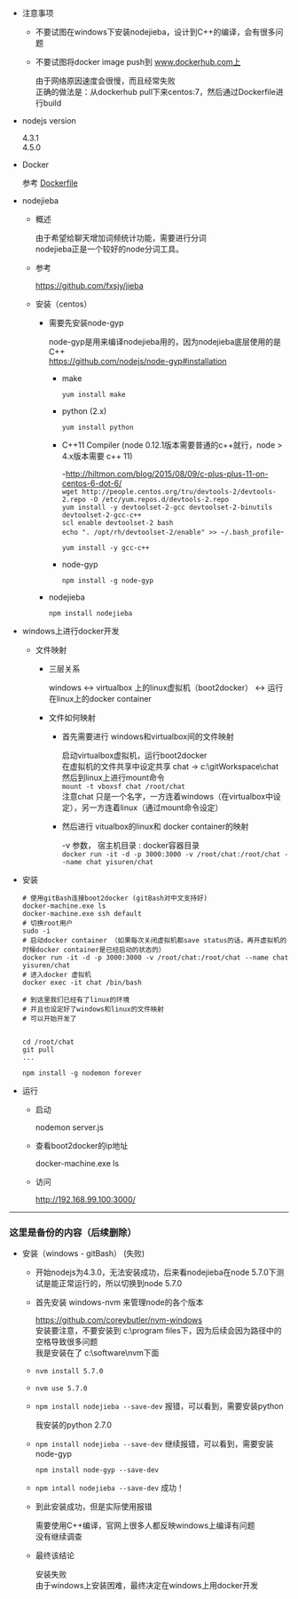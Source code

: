 * 注意事项

	* 不要试图在windows下安装nodejieba，设计到C++的编译，会有很多问题
	* 不要试图将docker image push到 www.dockerhub.com上

		由于网络原因速度会很慢，而且经常失败  
		正确的做法是：从dockerhub pull下来centos:7，然后通过Dockerfile进行build

* nodejs version

	4.3.1  
	4.5.0

* Docker

	参考 [Dockerfile](./Dockerfile)

* nodejieba

	* 概述

		由于希望给聊天增加词频统计功能，需要进行分词  
		nodejieba正是一个较好的node分词工具。

	* 参考

		https://github.com/fxsjy/jieba

	* 安装（centos）

		* 需要先安装node-gyp

			node-gyp是用来编译nodejieba用的，因为nodejieba底层使用的是C++  
			https://github.com/nodejs/node-gyp#installation
	
			* make

				`yum install make`

			* python (2.x)

				`yum install python`

			* C++11 Compiler (node 0.12.1版本需要普通的c++就行，node > 4.x版本需要 c++ 11)

				-http://hiltmon.com/blog/2015/08/09/c-plus-plus-11-on-centos-6-dot-6/  
				`wget http://people.centos.org/tru/devtools-2/devtools-2.repo -O /etc/yum.repos.d/devtools-2.repo`  
				`yum install -y devtoolset-2-gcc devtoolset-2-binutils devtoolset-2-gcc-c++`  
				`scl enable devtoolset-2 bash`  
				`echo ". /opt/rh/devtoolset-2/enable" >> ~/.bash_profile`-  

				`yum install -y gcc-c++`

			* node-gyp

				`npm install -g node-gyp`


		* nodejieba

			`npm install nodejieba`

* windows上进行docker开发

	* 文件映射

		* 三层关系

			windows <-> virtualbox 上的linux虚拟机（boot2docker） <-> 运行在linux上的docker container

		* 文件如何映射

			* 首先需要进行 windows和virtualbox间的文件映射

				启动virtualbox虚拟机，运行boot2docker  
				在虚拟机的文件共享中设定共享 chat -> c:\gitWorkspace\chat  
				然后到linux上进行mount命令  
				`mount -t vboxsf chat /root/chat`  
				注意chat 只是一个名字，一方连着windows（在virtualbox中设定），另一方连着linux（通过mount命令设定）  

			* 然后进行 vitualbox的linux和 docker container的映射

				-v 参数， 宿主机目录 : docker容器目录  
				`docker run -it -d -p 3000:3000 -v /root/chat:/root/chat --name chat yisuren/chat`

* 安装

	```
	# 使用gitBash连接boot2docker (gitBash对中文支持好)
	docker-machine.exe ls
	docker-machine.exe ssh default
	# 切换root用户
	sudo -i
	# 启动docker container （如果每次关闭虚拟机都save status的话，再开虚拟机的时候docker container是已经启动的状态的）
	docker run -it -d -p 3000:3000 -v /root/chat:/root/chat --name chat yisuren/chat
	# 进入docker 虚拟机
	docker exec -it chat /bin/bash

	# 到这里我们已经有了linux的环境
	# 并且也设定好了windows和linux的文件映射
	# 可以开始开发了


	cd /root/chat
	git pull
	...
	```

	```
	npm install -g nodemon forever
	```

* 运行

	* 启动

		nodemon server.js

	* 查看boot2docker的ip地址

		docker-machine.exe ls

	* 访问

		http://192.168.99.100:3000/


------------

### 这里是备份的内容（后续删除）

* 安装（windows - gitBash） (失败)

	* 开始nodejs为4.3.0，无法安装成功，后来看nodejieba在node 5.7.0下测试是能正常运行的，所以切换到node 5.7.0
	* 首先安装 windows-nvm 来管理node的各个版本

		https://github.com/coreybutler/nvm-windows  
		安装要注意，不要安装到 c:\program files下，因为后续会因为路径中的空格导致很多问题  
		我是安装在了 c:\software\nvm下面
	* `nvm install 5.7.0`
	* `nvm use 5.7.0`
	* `npm install nodejieba --save-dev` 报错，可以看到，需要安装python

		我安装的python 2.7.0
	* `npm install nodejieba --save-dev` 继续报错，可以看到，需要安装 node-gyp

		`npm install node-gyp --save-dev`
	* `npm intall nodejieba --save-dev` 成功！
	* 到此安装成功，但是实际使用报错

		需要使用C++编译，官网上很多人都反映windows上编译有问题  
		没有继续调查

	* 最终该结论

		安装失败  
		由于windows上安装困难，最终决定在windows上用docker开发